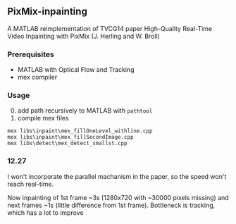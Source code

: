 ## PixMix-inpainting
A MATLAB reimplementation of TVCG14 paper High-Quality Real-Time Video Inpainting with PixMix (J. Herling and W. Broll)

### Prerequisites
- MATLAB with Optical Flow and Tracking
- mex compiler

### Usage
0. add path recursively to MATLAB with `pathtool`
1. compile mex files

```
mex libs\inpaint\mex_fillOneLevel_withline.cpp
mex libs\inpaint\mex_fillSecondImage.cpp
mex libs\detect\mex_detect_smallst.cpp
```



### 12.27
I won't incorporate the parallel machanism in the paper, so the speed won't reach real-time. 

Now inpainting of 1st frame ~3s (1280x720 with ~30000 pixels missing) and next frames ~1s (little difference from 1st frame). Bottleneck is tracking, which has a lot to improve


